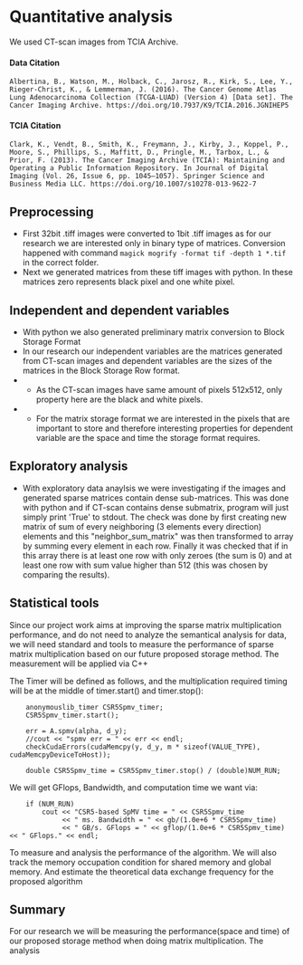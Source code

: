 # Quantitative analysis

We used CT-scan images from TCIA Archive. 
#### Data Citation
```
Albertina, B., Watson, M., Holback, C., Jarosz, R., Kirk, S., Lee, Y., Rieger-Christ, K., & Lemmerman, J. (2016). The Cancer Genome Atlas Lung Adenocarcinoma Collection (TCGA-LUAD) (Version 4) [Data set]. The Cancer Imaging Archive. https://doi.org/10.7937/K9/TCIA.2016.JGNIHEP5
```
#### TCIA Citation
```
Clark, K., Vendt, B., Smith, K., Freymann, J., Kirby, J., Koppel, P., Moore, S., Phillips, S., Maffitt, D., Pringle, M., Tarbox, L., & Prior, F. (2013). The Cancer Imaging Archive (TCIA): Maintaining and Operating a Public Information Repository. In Journal of Digital Imaging (Vol. 26, Issue 6, pp. 1045–1057). Springer Science and Business Media LLC. https://doi.org/10.1007/s10278-013-9622-7
```

## Preprocessing

- First 32bit .tiff images were converted to 1bit .tiff images as for our research we are interested only in binary type of matrices. Conversion happened with command `magick mogrify -format tif -depth 1 *.tif`
in the correct folder.  
- Next we generated matrices from these tiff images with python. In these matrices zero represents black pixel and one white pixel.

## Independent and dependent variables

- With python we also generated preliminary matrix conversion to Block Storage Format
- In our research our independent variables are the matrices generated from CT-scan images and dependent variables are the sizes of the matrices in the Block Storage Row format.
- - As the CT-scan images have same amount of pixels 512x512, only property here are the black and white pixels.
- - For the matrix storage format we are interested in the pixels that are important to store and therefore interesting properties for dependent variable are the space and time the storage format requires.

## Exploratory analysis

- With exploratory data anaylsis we were investigating if the images and generated sparse matrices contain dense sub-matrices. This was done with python and if CT-scan contains dense submatrix, program will just simply print 'True' to stdout. The check was done by first creating new matrix of sum of every neighboring (3 elements every direction) elements and this "neighbor_sum_matrix" was then transformed to array by summing every element in each row. Finally it was checked that if in this array there is at least one row with only zeroes (the sum is 0) and at least one row with sum value higher than 512 (this was chosen by comparing the results).

## Statistical tools

Since our project work aims at improving the sparse matrix multiplication performance, and do not need to analyze the semantical analysis for data, we will need standard and tools to measure the performance of sparse matrix multiplication based on our future proposed storage method. The measurement will be applied via C++

The Timer will be defined as follows, and the multiplication required timing will be at the middle of timer.start() and timer.stop():
```
    anonymouslib_timer CSR5Spmv_timer;
    CSR5Spmv_timer.start();
 
    err = A.spmv(alpha, d_y);
    //cout << "spmv err = " << err << endl;
    checkCudaErrors(cudaMemcpy(y, d_y, m * sizeof(VALUE_TYPE), cudaMemcpyDeviceToHost));
 
    double CSR5Spmv_time = CSR5Spmv_timer.stop() / (double)NUM_RUN;
```

We will get GFlops, Bandwidth, and computation time we want via:
```
    if (NUM_RUN)
        cout << "CSR5-based SpMV time = " << CSR5Spmv_time
             << " ms. Bandwidth = " << gb/(1.0e+6 * CSR5Spmv_time)
             << " GB/s. GFlops = " << gflop/(1.0e+6 * CSR5Spmv_time)  << " GFlops." << endl;
```

To measure and analysis the performance of the algorithm.
We will also track the memory occupation condition for shared memory and global memory. And estimate the theoretical data exchange frequency for the proposed algorithm


## Summary

For our research we will be measuring the performance(space and time) of our proposed storage method when doing matrix multiplication.
The analysis 
 
